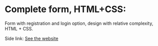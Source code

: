 # Complete form, HTML+CSS:

Form with registration and login option, design with relative complexity, HTML + CSS.

Side link: <a href="https://dec1o.github.io/formulario_cadastro-login/">See the website</a>
